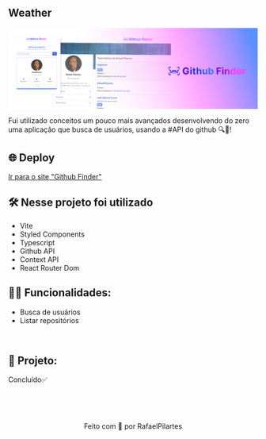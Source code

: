 ## Weather

<img src="https://raw.githubusercontent.com/RafaelPilartes/web-github_finder-ts/main/public/CoverGithubFinder.png" align="center" />

Fui utilizado conceitos um pouco mais avançados desenvolvendo do zero uma aplicação que busca de usuários, usando a #API do github 🔍🚻!

## 🌐 Deploy

<a href='https://githubfinder-rp.netlify.app//'>
  Ir para o site "Github Finder"
</a>

## 🛠️ Nesse projeto foi utilizado

- Vite
- Styled Components
- Typescript
- Github API
- Context API
- React Router Dom

## 👨‍💻 Funcionalidades:

- Busca de usuários
- Listar repositórios

<br />

## 🚧 Projeto:

Concluído✅

<br />

&nbsp;

<p align="center">Feito com 💙 por RafaelPilartes</p>
